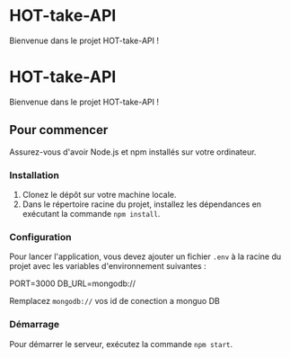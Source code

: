 # HOT-take-API
Bienvenue dans le projet HOT-take-API !
# HOT-take-API

Bienvenue dans le projet HOT-take-API !

## Pour commencer

Assurez-vous d'avoir Node.js et npm installés sur votre ordinateur.

### Installation

1. Clonez le dépôt sur votre machine locale.
2. Dans le répertoire racine du projet, installez les dépendances en exécutant la commande `npm install`.

### Configuration

Pour lancer l'application, vous devez ajouter un fichier `.env` à la racine du projet avec les variables d'environnement suivantes :

PORT=3000
DB_URL=mongodb://

Remplacez `mongodb://` vos id de conection a monguo DB

### Démarrage

Pour démarrer le serveur, exécutez la commande `npm start`.





